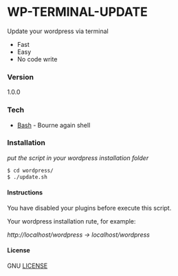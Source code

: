 # WP-TERMINAL-UPDATE

Update your wordpress via terminal

  - Fast
  - Easy
  - No code write

### Version
1.0.0

### Tech

* [Bash] - Bourne again shell

### Installation

*put the script in your wordpress installation folder*

```sh
$ cd wordpress/
$ ./update.sh
```
#### Instructions
You have disabled your plugins before execute this script.

Your wordpress installation rute, for example:

*http://localhost/wordpress -> localhost/wordpress*

#### License

GNU
[LICENSE]

[LICENSE]:https://github.com/ToniChaz/wp-terminal-update/blob/master/LICENSE
[Bash]:http://tiswww.case.edu/php/chet/bash/bashtop.html
